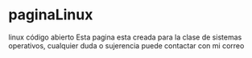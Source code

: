 # paginaLinux
linux código abierto
Esta pagina esta creada para la clase de sistemas operativos, cualquier duda o sujerencia puede contactar con mi correo 